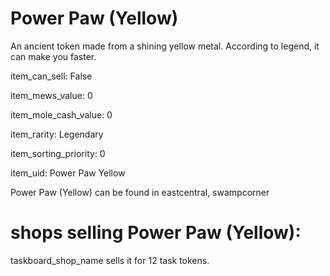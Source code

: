 # Power Paw (Yellow)

An ancient token made from a shining yellow metal. According to legend, it can make you faster.

item_can_sell: False

item_mews_value: 0

item_mole_cash_value: 0

item_rarity: Legendary

item_sorting_priority: 0

item_uid: Power Paw Yellow

Power Paw (Yellow) can be found in eastcentral, swampcorner

# shops selling Power Paw (Yellow):

taskboard_shop_name sells it for 12 task tokens.